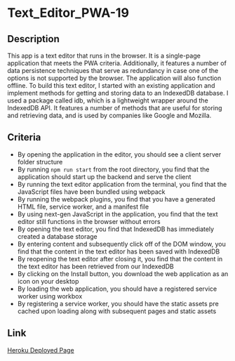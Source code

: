 # Text_Editor_PWA-19

## Description
This app is a text editor that runs in the browser. It is a single-page application that meets the PWA criteria. Additionally, it features a number of data persistence techniques that serve as redundancy in case one of the options is not supported by the browser. The application will also function offline. To build this text editor, I started with an existing application and implement methods for getting and storing data to an IndexedDB database. I used a package called idb, which is a lightweight wrapper around the IndexedDB API. It features a number of methods that are useful for storing and retrieving data, and is used by companies like Google and Mozilla.

## Criteria
* By opening the application in the editor, you should see a client server folder structure
* By running `npm run start` from the root directory, you find that the application should start up the backend and serve the client
* By running the text editor application from the terminal, you find that the JavaScript files have been bundled using webpack
* By running the webpack plugins, you find that you have a generated HTML file, service worker, and a manifest file
* By using next-gen JavaScript in the application, you find that the text editor still functions in the browser without errors
* By opening the text editor, you find that IndexedDB has immediately created a database storage
* By entering content and subsequently click off of the DOM window, you find that the content in the text editor has been saved with IndexedDB
* By reopening the text editor after closing it, you find that the content in the text editor has been retrieved from our IndexedDB
* By clicking on the Install button, you download the web application as an icon on your desktop
* By loading the web application, you should have a registered service worker using workbox
* By registering a service worker, you should have the static assets pre cached upon loading along with subsequent pages and static assets

## Link
[Heroku Deployed Page](pending)
